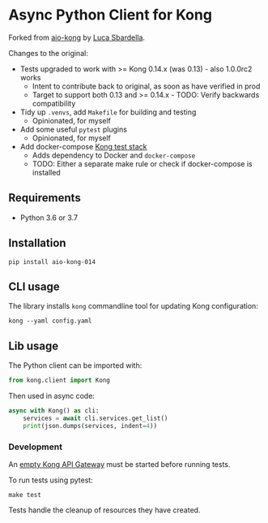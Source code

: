 # Async Python Client for Kong

Forked from [aio-kong](https://github.com/lendingblock/aio-kong)
by [Luca Sbardella](https://github.com/lsbardel).

Changes to the original:
- Tests upgraded to work with >= Kong 0.14.x (was 0.13) - also 1.0.0rc2 works
  - Intent to contribute back to original, as soon as have verified in prod
  - Target to support both 0.13 and >= 0.14.x - TODO: Verify backwards compatibility
- Tidy up `.venvs`, add `Makefile` for building and testing
  - Opinionated, for myself
- Add some useful `pytest` plugins
  - Opinionated, for myself
- Add docker-compose [Kong test stack](https://github.com/asyrjasalo/kongpose)
  - Adds dependency to Docker and `docker-compose`
  - TODO: Either a separate make rule or check if docker-compose is installed

## Requirements

- Python 3.6 or 3.7

## Installation

    pip install aio-kong-014

## CLI usage

The library installs ``kong`` commandline tool for updating Kong configuration:

    kong --yaml config.yaml

## Lib usage

The Python client can be imported with:

```python
from kong.client import Kong
```

Then used in async code:

```python
async with Kong() as cli:
    services = await cli.services.get_list()
    print(json.dumps(services, indent=4))
```

### Development

An [empty Kong API Gateway](https://github.com/asyrjasalo/kongpose)
must be started before running tests.

To run tests using pytest:

    make test

Tests handle the cleanup of resources they have created.
